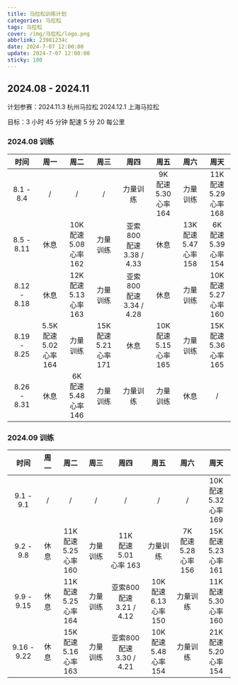 ```yaml
---
title: 马拉松训练计划
categories: 马拉松
tags: 马拉松
cover: /img/马拉松/logo.png
abbrlink: 23981234c
date: 2024-7-07 12:00:00
update: 2024-7-07 12:00:00
sticky: 100
---
```


## 2024.08 - 2024.11

计划参赛：2024.11.3 杭州马拉松 2024.12.1 上海马拉松

目标：3 小时 45 分钟 配速 5 分 20 每公里

### 2024.08 训练

|    时间     |                周一                |               周二                |               周三                |             周四              |               周五                |               周六                |               周天                |
| :---------: | :--------------------------------: | :-------------------------------: | :-------------------------------: | :---------------------------: | :-------------------------------: | :-------------------------------: | :-------------------------------: |
|  8.1 - 8.4  |                 /                  |                 /                 |                 /                 |           力量训练            | 9K<br />配速 5.30<br /> 心率 164  |             力量训练              | 11K<br />配速 5.29<br /> 心率 168 |
| 8.5 - 8.11  |                休息                | 10K<br />配速 5.08<br /> 心率 162 |             力量训练              | 亚索800<br />配速 3.38 / 4.33 |               休息                | 13K<br />配速 5.47 <br />心率 158 | 6K<br />配速 5.39<br /> 心率 154  |
| 8.12 - 8.18 |                休息                | 12K<br />配速 5.13 <br />心率 163 |             力量训练              | 亚索800<br />配速 3.34 / 4.28 |               休息                |             力量训练              | 10K<br />配速 5.27 <br />心率 160 |
| 8.19 - 8.25 | 5.5K<br />配速 5.02 <br />心率 164 |             力量训练              | 15K<br />配速 5.21 <br />心率 171 |             休息              | 10K<br />配速 5.15 <br />心率 165 |             力量训练              | 15K<br />配速 5.36 <br />心率 165 |
| 8.26 - 8.31 |                休息                | 6K<br />配速 5.48 <br />心率 146  |             力量训练              |           力量训练            |             力量训练              |               休息                |                 /                 |

### 2024.09 训练

|    时间     | 周一 |               周二               |   周三   |               周四               |               周五               |              周六               |               周天                |
| :---------: | :--: | :------------------------------: | :------: | :------------------------------: | :------------------------------: | :-----------------------------: | :-------------------------------: |
|  9.1 - 9.1  |  /   |                /                 |    /     |                /                 |                /                 |                /                | 10K<br />配速 5.32<br /> 心率 169 |
|  9.2 - 9.8  | 休息 | 11K<br />配速 5.25<br />心率 160 | 力量训练 | 11K<br />配速 5.01<br />心率 163 |             力量训练             | 7K<br />配速 5.28<br />心率 156 | 15K<br />配速 5.23<br />心率 161  |
| 9.9 - 9.15  | 休息 | 11K<br />配速 5.25<br />心率 164 | 力量训练 |  亚索800<br />配速 3.21 / 4.12   | 10K<br />配速 6.13<br />心率 150 |            力量训练             | 11K<br />配速 5.30<br />心率 160  |
| 9.16 - 9.22 | 休息 | 15K<br />配速 5.16<br />心率 163 | 力量训练 |  亚索800<br />配速 3.30 / 4.21   | 10K<br />配速 5.48<br />心率 154 |            力量训练             | 21K<br />配速 5.20<br />心率 154  |
